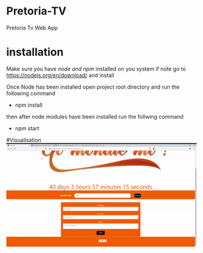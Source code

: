 # Pretoria-TV
Pretoria Tv Web App

# installation
Make sure you have *node and npm* installed on you system if note go to https://nodejs.org/en/download/ and install

Once Node has been installed open project root directory and run the following command
* npm install

then after node modules have been installed run the follwing command
* npm start

#Visualisation
![Pretoria_Tv](https://github.com/mashaole/Pretoria-TV/blob/master/Pretoria-TV.gif)
